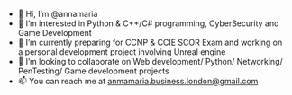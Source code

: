 - 👋 Hi, I’m @annamaria
- 👀 I’m interested in Python & C++/C# programming, CyberSecurity and Game Development
- 🌱 I’m currently preparing for CCNP & CCIE SCOR Exam and working on a personal development project involving Unreal engine
- 💞️ I’m looking to collaborate on Web development/ Python/ Networking/ PenTesting/ Game development projects
- 📫 You can reach me at anmamaria.business.london@gmail.com

<!---
anamariap1999/anamariap1999 is a ✨ special ✨ repository because its `README.md` (this file) appears on your GitHub profile.
You can click the Preview link to take a look at your changes.
--->
